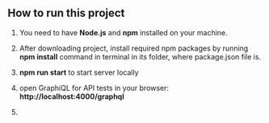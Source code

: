 ## How to run this project
1. You need to have **Node.js** and **npm** installed on your machine.

2. After downloading project, install required npm packages by running **npm install** command in terminal in its folder, where package.json file is.

3. **npm run start** to start server locally
4. open GraphiQL for API tests in your browser: **http://localhost:4000/graphql**
5.